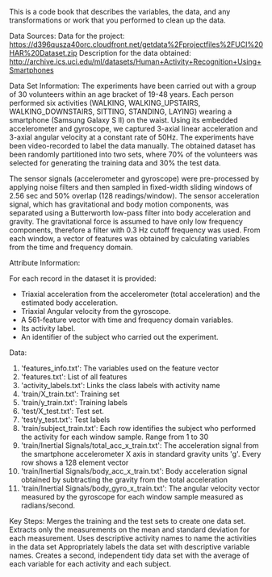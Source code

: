 This is a code book that describes the variables, the data, and any transformations or work that you performed to clean up the data.

Data Sources:
Data for the project: https://d396qusza40orc.cloudfront.net/getdata%2Fprojectfiles%2FUCI%20HAR%20Dataset.zip 
Description for the data obtained: http://archive.ics.uci.edu/ml/datasets/Human+Activity+Recognition+Using+Smartphones 

Data Set Information:
The experiments have been carried out with a group of 30 volunteers within an age bracket of 19-48 years. Each person performed six activities (WALKING, WALKING_UPSTAIRS, WALKING_DOWNSTAIRS, SITTING, STANDING, LAYING) wearing a smartphone (Samsung Galaxy S II) on the waist. Using its embedded accelerometer and gyroscope, we captured 3-axial linear acceleration and 3-axial angular velocity at a constant rate of 50Hz. The experiments have been video-recorded to label the data manually. The obtained dataset has been randomly partitioned into two sets, where 70% of the volunteers was selected for generating the training data and 30% the test data. 

The sensor signals (accelerometer and gyroscope) were pre-processed by applying noise filters and then sampled in fixed-width sliding windows of 2.56 sec and 50% overlap (128 readings/window). The sensor acceleration signal, which has gravitational and body motion components, was separated using a Butterworth low-pass filter into body acceleration and gravity. The gravitational force is assumed to have only low frequency components, therefore a filter with 0.3 Hz cutoff frequency was used. From each window, a vector of features was obtained by calculating variables from the time and frequency domain. 

Attribute Information:

For each record in the dataset it is provided: 
- Triaxial acceleration from the accelerometer (total acceleration) and the estimated body acceleration. 
- Triaxial Angular velocity from the gyroscope. 
- A 561-feature vector with time and frequency domain variables. 
- Its activity label. 
- An identifier of the subject who carried out the experiment.

Data:

1) 'features_info.txt': The variables used on the feature vector
2) 'features.txt': List of all features
3) 'activity_labels.txt': Links the class labels with activity name
4) 'train/X_train.txt': Training set
5) 'train/y_train.txt': Training labels
6) 'test/X_test.txt': Test set.
7) 'test/y_test.txt': Test labels
8) 'train/subject_train.txt': Each row identifies the subject who performed the activity for each window sample. Range  from 1 to 30
9) 'train/Inertial Signals/total_acc_x_train.txt': The acceleration signal from the smartphone accelerometer X axis in standard gravity units 'g'. Every row shows a 128 element vector
10) 'train/Inertial Signals/body_acc_x_train.txt': Body acceleration signal obtained by subtracting the gravity from the total acceleration
11) 'train/Inertial Signals/body_gyro_x_train.txt': The angular velocity vector measured by the gyroscope for each window sample measured as radians/second.

Key Steps:
Merges the training and the test sets to create one data set.
Extracts only the measurements on the mean and standard deviation for each measurement. 
Uses descriptive activity names to name the activities in the data set
Appropriately labels the data set with descriptive variable names. 
Creates a second, independent tidy data set with the average of each variable for each activity and each subject. 



